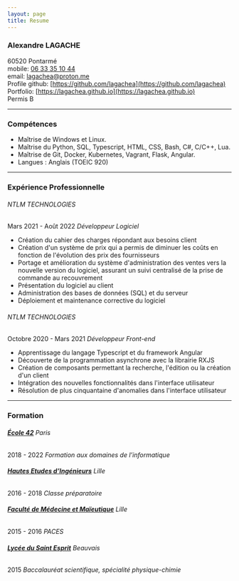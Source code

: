 ```yaml
---
layout: page
title: Resume
---
```


### Alexandre LAGACHE
60520 Pontarmé  
mobile: [06 33 35 10 44](tel:+33633351044)  
email: [lagachea@proton.me](mailto:lagachea@proton.me)  
Profile github: [https://github.com/lagachea](https://github.com/lagachea)  
Portfolio: [https://lagachea.github.io](https://lagachea.github.io)  
Permis B

---
### Compétences
- Maîtrise de Windows et Linux.
- Maîtrise du Python, SQL, Typescript, HTML, CSS, Bash, C#, C/C++, Lua.
- Maîtrise de Git, Docker, Kubernetes, Vagrant, Flask, Angular.
- Langues : Anglais (TOEIC 920)

---
### Expérience Professionnelle
###### NTLM TECHNOLOGIES
Mars 2021 - Août 2022 *Développeur Logiciel*
- Création du cahier des charges répondant aux besoins client
- Création d'un système de prix qui a permis de diminuer les coûts en fonction de l'évolution des prix des fournisseurs
- Portage et amélioration du système d'administration des ventes vers la nouvelle version du logiciel, assurant un suivi centralisé de la prise de commande au recouvrement
- Présentation du logiciel au client
- Administration des bases de données (SQL) et du serveur
- Déploiement et maintenance corrective du logiciel

###### NTLM TECHNOLOGIES
Octobre 2020 - Mars 2021 *Développeur Front-end*
- Apprentissage du langage Typescript et du framework Angular
- Découverte de la programmation asynchrone avec la librairie RXJS
- Création de composants permettant la recherche, l'édition ou la création d'un client
- Intégration des nouvelles fonctionnalités dans l'interface utilisateur
- Résolution de plus cinquantaine d'anomalies dans l'interface utilisateur

---
### Formation
###### **[École 42](https://42.fr)** Paris
2018 - 2022 *Formation aux domaines de l’informatique*

###### **[Hautes Etudes d’Ingénieurs](https://www.junia.com/fr/junia/programme-grande-ecole-hei/)** Lille
2016 - 2018 *Classe préparatoire*

###### **[Faculté de Médecine et Maïeutique](https://fmms.fr/)** Lille
2015 - 2016 *PACES*

###### **[Lycée du Saint Esprit](https://saintesprit.com)** Beauvais
2015 *Baccalauréat scientifique, spécialité physique-chimie*
